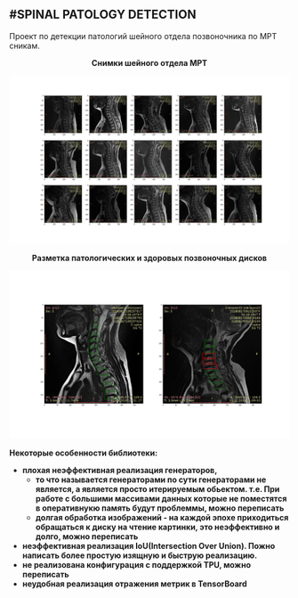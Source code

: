 #SPINAL PATOLOGY DETECTION
-----
Проект по детекции патологий шейного отдела позвоночника по МРТ сникам.

<center><b>Снимки шейного отдела МРТ</center>

![Images map](/content/spinal_shots_map.png)

<center><b>Разметка патологических и здоровых позвоночных дисков</center>

![Images markup](/content/spinal_shots_markup.png)

Некоторые особенности библиотеки:
- плохая неэффективная реализация генераторов, 
    - то что называется генераторами по сути генераторами не является, а является просто итерируемым обьектом. т.е. При работе с большими массивами данных которые не поместятся в оперативнукю память будут проблеммы, можно переписать
    - долгая обработка изображений - на каждой эпохе приходиться обращаться к диску на чтение картинки, это неэффективно и долго, можно переписать
- неэффективная реализация IoU(Intersection Over Union). Пожно написать более простую изящную и быструю реализацию.
- не реализована конфигурация с поддержкой TPU, можно переписать
- неудобная реализация отражения метрик в TensorBoard 